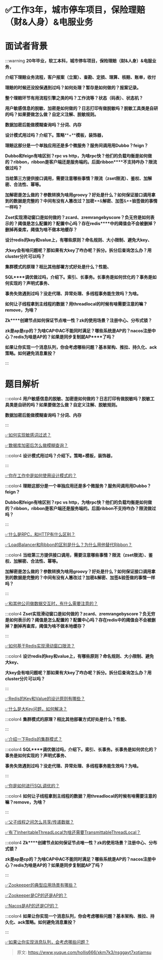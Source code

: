 # ✅工作3年，城市停车项目，保险理赔（财&人身）&电服业务

# 面试者背景


:::warning
**20年毕业，软工本科，城市停车项目，保险理赔（财&人身）&电服业务，**

**介绍下理赔业务流程，客户报案（立案）、查勘、定损、理算、核赔、账单，收付**

**理赔的时候还没投保遇到过吗？如何处理？暂存是如何做的？报案记录。**

**整个理赔环节有用流程引擎之类的吗？工作流等？状态（码表）、状态机？**

**用户敏感信息的脱敏、加密是如何做的？日志打印有做脱敏吗？脱敏工具类是自研的吗？如果要做怎么做？自定义注解、脱敏规则。**

**数据加密后能做模糊查询吗？分词、内存**

**设计模式用过吗？介绍下。策略****+****模板，装饰器，**

**理赔这部分是一个单独应用还是多个微服务？服务间调用用****Dubbo****？****feign****？**

**Dubbo****和****feign****有啥区别？****rpc vs http****，为啥****rpc****快？他们的负载均衡是如何做的？****ribbon****，****ribbon****是客户端还是服务端的。后面****ribbon****不支持咋办？限流做过吗？**

**当给第三方提供接口调用，需要注意哪些事情？限流（****zset****限流）、鉴权、加解密、合法性、幂等。**

**加解密是怎么做的？参数转换为啥用****groovy****？好处是什么？如何保证接口调用拿到的数据是完整的？中间有没有人篡改过？加密****&****解密、加签****&****验签做的事情一样吗？**

**Zset****实现滑动窗口是如何做的？****zcard****、****zremrangebyscore****？负无穷是如何表示的？阈值是怎么配置的？配置中心吗？存在****redis****中的阈值会不会被删掉？删掉再查库，阈值为啥不做本地缓存？**

**设计****redis****的****key****和****value****上，有哪些原则？命名规则、大小限制、避免大****key****、**

**大****key****会有啥问题呢？那如果有大****key****了咋办呢？拆分。拆分后查询怎么办？用****cluster****分片可以吗？**

**集群模式的原理？相比其他部署方式好处是什么？性能、**

**SQL****调优做过吗，介绍下。索引、长事务。长事务是如何优化的？事务是如何实现的？声明式事务、**

**事务失效遇到过吗？没走代理、异常处理、多线程事务能生效吗？为啥。**

**如何让子线程拿到主线程的数据？用****threadlocal****的时候有啥需要注意的嘛？****remove****，为啥？**

**Zk****创建节点如何保证节点唯一性？****zk****的使用场景？注册中心、分布式锁？**

**zk****是****ap****是****cp****的？为啥****CAP****中****AC****不能同时满足？哪些系统是****AP****的？****nacos****注册中心？****redis****为啥是****AP****的？如果是同步复制就****AP****了吗？**

**如果让你实现一个消息队列，你会考虑哪些问题？基本架构、推拉、持久化、ack策略。如何避免消息重投？**

:::

# 题目解析




:::color4
**用户敏感信息的脱敏、加密是如何做的？日志打印有做脱敏吗？脱敏工具类是自研的吗？如果要做怎么做？自定义注解、脱敏规则。**

**数据加密后能做模糊查询吗？分词、内存**

:::



[✅如何实现敏感词过滤？](https://www.yuque.com/hollis666/xkm7k3/dgsbltylfglksuv0)



[✅数据库加密后怎么做模糊查询？](https://www.yuque.com/hollis666/xkm7k3/ri2ky6kb6pvxy656)





:::color4
**设计模式用过吗？介绍下。策略+模板，装饰器，**

:::



[✅你在工作中是如何使用设计模式的？](https://www.yuque.com/hollis666/xkm7k3/kzq0dwtbtgps9oe1)



:::color4
**理赔这部分是一个单独应用还是多个微服务？服务间调用用****Dubbo****？****feign****？**

**Dubbo和feign有啥区别？rpc vs http，为啥rpc快？他们的负载均衡是如何做的？ribbon，ribbon是客户端还是服务端的。后面ribbon不支持咋办？限流做过吗？**

:::



[✅什么是RPC，和HTTP有什么区别？](https://www.yuque.com/hollis666/xkm7k3/cr3y3t)



[✅LoadBalancer和Ribbon的区别是什么？为什么用他替代Ribbon？](https://www.yuque.com/hollis666/xkm7k3/akhcxgict7a5kx46)



:::color4
**当给第三方提供接口调用，需要注意哪些事情？限流（****zset****限流）、鉴权、加解密、合法性、幂等。**

**加解密是怎么做的？参数转换为啥用groovy？好处是什么？如何保证接口调用拿到的数据是完整的？中间有没有人篡改过？加密&解密、加签&验签做的事情一样吗？**

:::



[✅和其他公司做数据交互时，有什么需要注意的？](https://www.yuque.com/hollis666/xkm7k3/kvcbk5lotrqc8yi8)





:::color4
**Zset实现滑动窗口是如何做的？zcard、zremrangebyscore？负无穷是如何表示的？阈值是怎么配置的？配置中心吗？存在redis中的阈值会不会被删掉？删掉再查库，阈值为啥不做本地缓存？**

:::



[✅如何基于Redis实现滑动窗口限流？](https://www.yuque.com/hollis666/xkm7k3/saoeievgraqwxgs1)





:::color4
**设计****redis****的****key****和****value****上，有哪些原则？命名规则、大小限制、避免大****key****、**

**大key会有啥问题呢？那如果有大key了咋办呢？拆分。拆分后查询怎么办？用cluster分片可以吗？**

:::



[✅Redis的Key和Value的设计原则有哪些？](https://www.yuque.com/hollis666/xkm7k3/ao4kil4zz979i41s)



[✅什么是大Key问题，如何解决？](https://www.yuque.com/hollis666/xkm7k3/qiqc1r6r3catcev9)



:::color4
**集群模式的原理？相比其他部署方式好处是什么？性能、**

:::





[✅介绍一下Redis的集群模式？](https://www.yuque.com/hollis666/xkm7k3/namhuv165lorwudw)



:::color4
**SQL****调优做过吗，介绍下。索引、长事务。长事务是如何优化的？事务是如何实现的？声明式事务、**

**事务失效遇到过吗？没走代理、异常处理、多线程事务能生效吗？为啥。**

:::



[✅你是如何进行SQL调优的？](https://www.yuque.com/hollis666/xkm7k3/awytshm5gv5yxs03)



:::color4
**如何让子线程拿到主线程的数据？用threadlocal的时候有啥需要注意的嘛？remove，为啥？**

:::



[✅父子线程之间怎么共享/传递数据？](https://www.yuque.com/hollis666/xkm7k3/adgan2125uzrsbte)



[✅有了InheritableThreadLocal为啥还需要TransmittableThreadLocal？](https://www.yuque.com/hollis666/xkm7k3/fucuuyqoqv8rdkpr)





:::color4
**Zk****创建节点如何保证节点唯一性？****zk****的使用场景？注册中心、分布式锁？**

**zk是ap是cp的？为啥CAP中AC不能同时满足？哪些系统是AP的？nacos注册中心？redis为啥是AP的？如果是同步复制就AP了吗？**

:::



[✅Zookeeper的典型应用场景有哪些？](https://www.yuque.com/hollis666/xkm7k3/bxldoz3kvfpdsv1g)



[✅Zookeeper是CP的还是AP的？](https://www.yuque.com/hollis666/xkm7k3/lxznb86av97adwt6)



[✅Nacos是AP的还是CP的？](https://www.yuque.com/hollis666/xkm7k3/ed9gu0mf5q4u1pw6)



:::color4
**如果让你实现一个消息队列，你会考虑哪些问题？基本架构、推拉、持久化、ack策略。如何避免消息重投？**

:::



[✅如果让你实现消息队列，会考虑哪些问题？](https://www.yuque.com/hollis666/xkm7k3/zge9wo)



> 原文: <https://www.yuque.com/hollis666/xkm7k3/nsggayt7xotiamsu>
